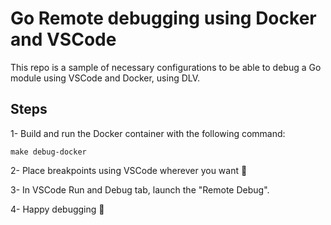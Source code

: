 # Go Remote debugging using Docker and VSCode

This repo is a sample of necessary configurations to be able to debug a Go module using VSCode and Docker, using DLV.

## Steps

1- Build and run the Docker container with the following command:
```
make debug-docker
```

2- Place breakpoints using VSCode wherever you want 🙂


3- In VSCode Run and Debug tab, launch the "Remote Debug".

4- Happy debugging 🤘

